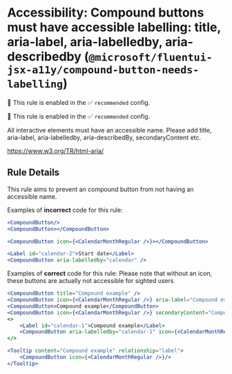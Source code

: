 # Accessibility: Compound buttons must have accessible labelling: title, aria-label, aria-labelledby, aria-describedby (`@microsoft/fluentui-jsx-a11y/compound-button-needs-labelling`)

💼 This rule is enabled in the ✅ `recommended` config.

<!-- end auto-generated rule header -->

💼 This rule is enabled in the ✅ `recommended` config.

<!-- end auto-generated rule header -->

All interactive elements must have an accessible name.
Please add title, aria-label, aria-labelledby, aria-describedBy, secondaryContent etc.

<https://www.w3.org/TR/html-aria/>

## Rule Details

This rule aims to prevent an compound button from not having an accessible name.

Examples of **incorrect** code for this rule:

```jsx
<CompoundButton/>
<CompoundButton></CompoundButton>

<CompoundButton icon={<CalendarMonthRegular />}></CompoundButton>

<Label id="calendar-2">Start date</Label>
<CompoundButton aria-labelledby="calendar" />
```

Examples of **correct** code for this rule:
Please note that without an icon, these buttons are actually not accessible for sighted users

```jsx
<CompoundButton title="Compound example" />
<CompoundButton icon={<CalendarMonthRegular />} aria-label="Compound example" />
<CompoundButton>Compound example</CompoundButton>
<CompoundButton icon={<CalendarMonthRegular />} secondaryContent="Compound example" />
<>
    <Label id="calendar-1">Compound example</Label>
    <CompoundButton aria-labelledby="calendar-1" icon={<CalendarMonthRegular />} />
</>

<Tooltip content="Compound example" relationship="label">
    <CompoundButton icon={<CalendarMonthRegular />}/>
</Tooltip>
```
